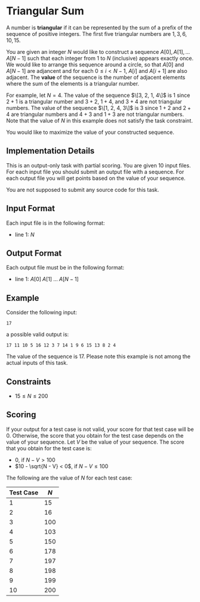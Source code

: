 # Triangular Sum

A number is **triangular** if it can be represented by the sum of a prefix of the sequence of positive integers.
The first five triangular numbers are $1, 3, 6, 10, 15$.

You are given an integer $N$ would like to construct a sequence $A[0], A[1], \ldots A[N - 1]$ such that each integer from $1$ to $N$ (inclusive) appears exactly once.
We would like to arrange this sequence around a circle, so that $A[0]$ and $A[N - 1]$ are adjancent and for each $0 \le i < N - 1$, $A[i]$ and $A[i + 1]$ are also adjacent.
The **value** of the sequence is the number of adjacent elements where the sum of the elements is a triangular number.

For example, let $N = 4$.
The value of the sequence $\[3, 2, 1, 4\]$ is $1$ since $2 + 1$ is a triangular number and $3 + 2$, $1 + 4$, and $3 + 4$ are not triangular numbers.
The value of the sequence $\[1, 2, 4, 3\]$ is $3$ since $1 + 2$ and $2 + 4$ are triangular numbers and $4 + 3$ and $1 + 3$ are not triangular numbers.
Note that the value of $N$ in this example does not satisfy the task constraint.

You would like to maximize the value of your constructed sequence.

## Implementation Details

This is an output-only task with partial scoring.
You are given $10$ input files.
For each input file you should submit an output file with a sequence.
For each output file you will get points based on the value of your sequence.

You are not supposed to submit any source code for this task.

## Input Format

Each input file is in the following format:

* line $1$: $N$

## Output Format

Each output file must be in the following format:

* line $1$: $A[0] \; A[1] \; \ldots \; A[N - 1]$

## Example

Consider the following input:

```
17
```

a possible valid output is:

```
17 11 10 5 16 12 3 7 14 1 9 6 15 13 8 2 4
```

The value of the sequence is $17$.
Please note this example is not among the actual inputs of this task.

## Constraints

* $15 \le N \le 200$

## Scoring

If your output for a test case is not valid, your score for that test case will be $0$.
Otherwise, the score that you obtain for the test case depends on the value of your sequence.
Let $V$ be the value of your sequence.
The score that you obtain for the test case is:

* $0$, if $N - V > 100$
* $10 - \sqrt{N - V} < 0$, if $N - V \le 100$

The following are the value of $N$ for each test case:

| Test Case | $N$   |
| --------- | ----- |
| 1         | $15$  |
| 2         | $16$  |
| 3         | $100$ |
| 4         | $103$ |
| 5         | $150$ |
| 6         | $178$ |
| 7         | $197$ |
| 8         | $198$ |
| 9         | $199$ |
| 10        | $200$ |
